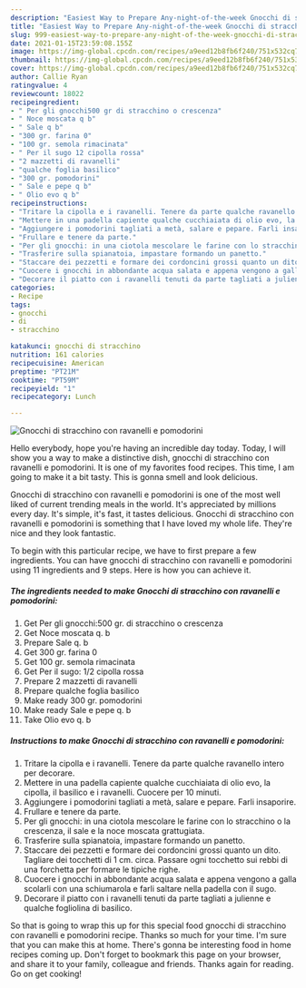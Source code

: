 ```yaml
---
description: "Easiest Way to Prepare Any-night-of-the-week Gnocchi di stracchino con ravanelli e pomodorini"
title: "Easiest Way to Prepare Any-night-of-the-week Gnocchi di stracchino con ravanelli e pomodorini"
slug: 999-easiest-way-to-prepare-any-night-of-the-week-gnocchi-di-stracchino-con-ravanelli-e-pomodorini
date: 2021-01-15T23:59:08.155Z
image: https://img-global.cpcdn.com/recipes/a9eed12b8fb6f240/751x532cq70/gnocchi-di-stracchino-con-ravanelli-e-pomodorini-recipe-main-photo.jpg
thumbnail: https://img-global.cpcdn.com/recipes/a9eed12b8fb6f240/751x532cq70/gnocchi-di-stracchino-con-ravanelli-e-pomodorini-recipe-main-photo.jpg
cover: https://img-global.cpcdn.com/recipes/a9eed12b8fb6f240/751x532cq70/gnocchi-di-stracchino-con-ravanelli-e-pomodorini-recipe-main-photo.jpg
author: Callie Ryan
ratingvalue: 4
reviewcount: 18022
recipeingredient:
- " Per gli gnocchi500 gr di stracchino o crescenza"
- " Noce moscata q b"
- " Sale q b"
- "300 gr. farina 0"
- "100 gr. semola rimacinata"
- " Per il sugo 12 cipolla rossa"
- "2 mazzetti di ravanelli"
- "qualche foglia basilico"
- "300 gr. pomodorini"
- " Sale e pepe q b"
- " Olio evo q b"
recipeinstructions:
- "Tritare la cipolla e i ravanelli. Tenere da parte qualche ravanello intero per decorare."
- "Mettere in una padella capiente qualche cucchiaiata di olio evo, la cipolla, il basilico e i ravanelli. Cuocere per 10 minuti."
- "Aggiungere i pomodorini tagliati a metà, salare e pepare. Farli insaporire."
- "Frullare e tenere da parte."
- "Per gli gnocchi: in una ciotola mescolare le farine con lo stracchino o la crescenza, il sale e la noce moscata grattugiata."
- "Trasferire sulla spianatoia, impastare formando un panetto."
- "Staccare dei pezzetti e formare dei cordoncini grossi quanto un dito. Tagliare dei tocchetti di 1 cm. circa. Passare ogni tocchetto sui rebbi di una forchetta per formare le tipiche righe."
- "Cuocere i gnocchi in abbondante acqua salata e appena vengono a galla scolarli con una schiumarola e farli saltare nella padella con il sugo."
- "Decorare il piatto con i ravanelli tenuti da parte tagliati a julienne e qualche fogliolina di basilico."
categories:
- Recipe
tags:
- gnocchi
- di
- stracchino

katakunci: gnocchi di stracchino 
nutrition: 161 calories
recipecuisine: American
preptime: "PT21M"
cooktime: "PT59M"
recipeyield: "1"
recipecategory: Lunch

---
```



![Gnocchi di stracchino con ravanelli e pomodorini](https://img-global.cpcdn.com/recipes/a9eed12b8fb6f240/751x532cq70/gnocchi-di-stracchino-con-ravanelli-e-pomodorini-recipe-main-photo.jpg)

Hello everybody, hope you're having an incredible day today. Today, I will show you a way to make a distinctive dish, gnocchi di stracchino con ravanelli e pomodorini. It is one of my favorites food recipes. This time, I am going to make it a bit tasty. This is gonna smell and look delicious.



Gnocchi di stracchino con ravanelli e pomodorini is one of the most well liked of current trending meals in the world. It's appreciated by millions every day. It's simple, it's fast, it tastes delicious. Gnocchi di stracchino con ravanelli e pomodorini is something that I have loved my whole life. They're nice and they look fantastic.


To begin with this particular recipe, we have to first prepare a few ingredients. You can have gnocchi di stracchino con ravanelli e pomodorini using 11 ingredients and 9 steps. Here is how you can achieve it.

<!--inarticleads1-->

##### The ingredients needed to make Gnocchi di stracchino con ravanelli e pomodorini:

1. Get  Per gli gnocchi:500 gr. di stracchino o crescenza
1. Get  Noce moscata q. b
1. Prepare  Sale q. b
1. Get 300 gr. farina 0
1. Get 100 gr. semola rimacinata
1. Get  Per il sugo: 1/2 cipolla rossa
1. Prepare 2 mazzetti di ravanelli
1. Prepare qualche foglia basilico
1. Make ready 300 gr. pomodorini
1. Make ready  Sale e pepe q. b
1. Take  Olio evo q. b




<!--inarticleads2-->

##### Instructions to make Gnocchi di stracchino con ravanelli e pomodorini:

1. Tritare la cipolla e i ravanelli. Tenere da parte qualche ravanello intero per decorare.
1. Mettere in una padella capiente qualche cucchiaiata di olio evo, la cipolla, il basilico e i ravanelli. Cuocere per 10 minuti.
1. Aggiungere i pomodorini tagliati a metà, salare e pepare. Farli insaporire.
1. Frullare e tenere da parte.
1. Per gli gnocchi: in una ciotola mescolare le farine con lo stracchino o la crescenza, il sale e la noce moscata grattugiata.
1. Trasferire sulla spianatoia, impastare formando un panetto.
1. Staccare dei pezzetti e formare dei cordoncini grossi quanto un dito. Tagliare dei tocchetti di 1 cm. circa. Passare ogni tocchetto sui rebbi di una forchetta per formare le tipiche righe.
1. Cuocere i gnocchi in abbondante acqua salata e appena vengono a galla scolarli con una schiumarola e farli saltare nella padella con il sugo.
1. Decorare il piatto con i ravanelli tenuti da parte tagliati a julienne e qualche fogliolina di basilico.




So that is going to wrap this up for this special food gnocchi di stracchino con ravanelli e pomodorini recipe. Thanks so much for your time. I'm sure that you can make this at home. There's gonna be interesting food in home recipes coming up. Don't forget to bookmark this page on your browser, and share it to your family, colleague and friends. Thanks again for reading. Go on get cooking!
